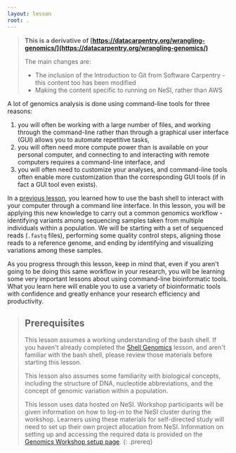 ```yaml
---
layout: lesson
root: .
---
```



>
> **This is a derivative of [https://datacarpentry.org/wrangling-genomics/](https://datacarpentry.org/wrangling-genomics/)**
> 
> The main changes are:
> - The inclusion of the Introduction to Git from Software Carpentry - this content too has been modified
> - Making the content specific to running on NeSI, rather than AWS




A lot of genomics analysis is done using command-line tools for three reasons:   
1) you will often be working with a large number of files, and working through the command-line rather than 
through a graphical user interface (GUI) allows you to automate repetitive tasks,    
2) you will often need more compute power than is available on your personal computer, and 
connecting to and interacting with remote computers requires a command-line interface, and    
3) you will often need to customize your analyses, and command-line tools often enable more 
customization than the corresponding GUI tools (if in fact a GUI tool even exists).   

In a [previous lesson](http://www.datacarpentry.org/shell-genomics/), you learned how to use the bash shell to interact with your computer through a command line interface. In this 
lesson, you will be applying this new knowledge to carry out a common genomics workflow - identifying variants among sequencing samples 
taken from multiple individuals within a population. We will be starting with a set of sequenced reads (`.fastq` files), performing
some quality control steps, aligning those reads to a reference genome, and ending by identifying and visualizing variations among these
samples. 

As you progress through this lesson, keep in mind that, even if you aren't going to be doing this same workflow in your research, 
you will be learning some very important lessons about using command-line bioinformatic tools. What you learn here will enable you to 
use a variety of bioinformatic tools with confidence and greatly enhance your research efficiency and productivity.

> ## Prerequisites
>
> This lesson assumes a working understanding of the bash shell. If you haven't already completed the [Shell Genomics](http://www.datacarpentry.org/shell-genomics/) lesson, and aren't familiar with the bash shell, please review those materials
> before starting this lesson.
>
> This lesson also assumes some familiarity with biological concepts, including the structure of DNA, nucleotide abbreviations, and the 
> concept of genomic variation within a population. 
>
> This lesson uses data hosted on NeSI. Workshop participants will be given information on how
> to log-in to the NeSI cluster during the workshop. Learners using these materials for self-directed study will need to set up their own
> project allocation from NeSI. Information on setting up and accessing the required data is provided on the [Genomics Workshop setup page](http://www.datacarpentry.org/genomics-workshop/setup.html).
{: .prereq}
